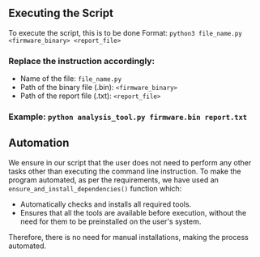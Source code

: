 ## Executing the Script

To execute the script, this is to be done
Format: ``` python3 file_name.py <firmware_binary> <report_file> ```

### Replace the instruction accordingly:
- Name of the file: `file_name.py`
- Path of the binary file (.bin): `<firmware_binary>`
- Path of the report file (.txt): `<report_file>`

### Example: ``` python analysis_tool.py firmware.bin report.txt ```


## Automation

We ensure in our script that the user does not need to perform any other tasks other than executing the command line instruction. To make the program automated, as per the requirements, we have used an `ensure_and_install_dependencies()` function which:

- Automatically checks and installs all required tools.
- Ensures that all the tools are available before execution, without the need for them to be preinstalled on the user's system.

Therefore, there is no need for manual installations, making the process automated.
